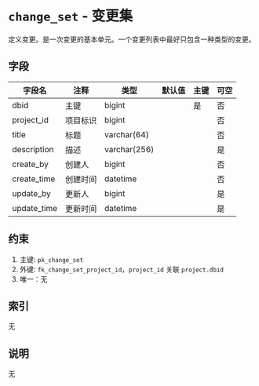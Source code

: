 # `change_set` - 变更集

定义变更。是一次变更的基本单元。一个变更列表中最好只包含一种类型的变更。

## 字段

| 字段名      | 注释     | 类型         | 默认值 | 主键 | 可空 |
| ----------- | -------- | ------------ | ------ | ---- | ---- |
| dbid        | 主键     | bigint       |        | 是   | 否   |
| project_id  | 项目标识 | bigint       |        |      | 否   |
| title       | 标题     | varchar(64)  |        |      | 否   |
| description | 描述     | varchar(256) |        |      | 是   |
| create_by   | 创建人   | bigint       |        |      | 否   |
| create_time | 创建时间 | datetime     |        |      | 否   |
| update_by   | 更新人   | bigint       |        |      | 是   |
| update_time | 更新时间 | datetime     |        |      | 是   |

## 约束

1. 主键: `pk_change_set`
2. 外键: `fk_change_set_project_id`，`project_id` 关联 `project.dbid`
3. 唯一：无

## 索引

无

## 说明

无